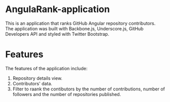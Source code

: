 # AngulaRank-application

This is an application that ranks GitHub Angular repository contributors.<br/>
The application was built with Backbone.js, Underscore.js, GitHub Developers API and styled with Twitter Bootstrap.
# Features
The features of the application include:<br/>
1. Repository details view.<br/>
2. Contributors' data.<br/>
3. Filter to raank the contibutors by the number of contributions, number of followers and the number of repositories published.<br/>
